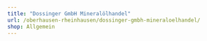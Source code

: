 ```yaml
---
title: "Dossinger GmbH Mineralölhandel"
url: /oberhausen-rheinhausen/dossinger-gmbh-mineraloelhandel/
shop: Allgemein
---
```

